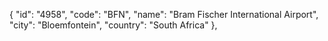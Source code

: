 {
"id": "4958",
"code": "BFN",
"name": "Bram Fischer International Airport",
"city": "Bloemfontein",
"country": "South Africa"
},
